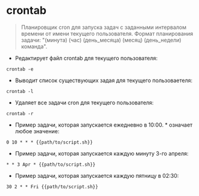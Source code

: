# crontab

> Планировщик cron для запуска задач с заданными интервалом времени от имени текущего пользователя.
> Формат планирования задачи: "(минута) (час) (день_месяца) (месяц) (день_недели) команда".

- Редактирует файл crontab для текущего пользователя:

`crontab -e`

- Выводит список существующих задая для текущего пользоваетеля:

`crontab -l`

- Удаляет все задачи cron для текущего пользователя:

`crontab -r`

- Пример задачи, которая запускается ежедневно в 10:00. * означает любое значение:

`0 10 * * * {{path/to/script.sh}}`

- Пример задачи, которая запускается каждую минуту 3-го апреля:

`* * 3 Apr * {{path/to/script.sh}}`

- Пример задачи, которая запускается каждую пятницу в 02:30:

`30 2 * * Fri {{path/to/script.sh}}`
